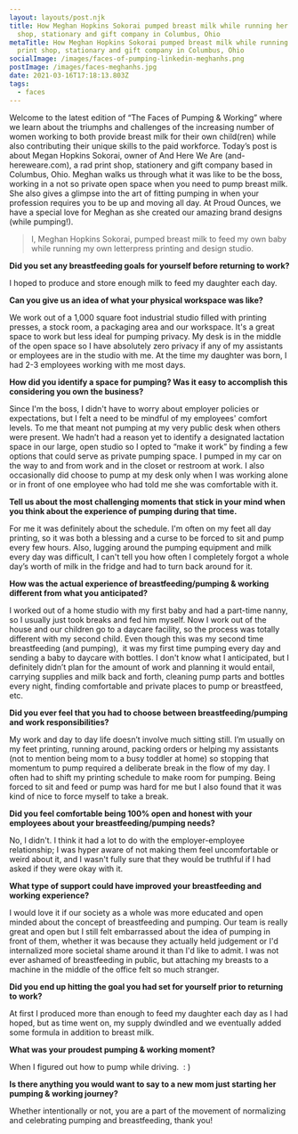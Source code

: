 ```yaml
---
layout: layouts/post.njk
title: How Meghan Hopkins Sokorai pumped breast milk while running her own print
  shop, stationary and gift company in Columbus, Ohio
metaTitle: How Meghan Hopkins Sokorai pumped breast milk while running her own
  print shop, stationary and gift company in Columbus, Ohio
socialImage: /images/faces-of-pumping-linkedin-meghanhs.png
postImage: /images/faces-meghanhs.jpg
date: 2021-03-16T17:18:13.803Z
tags:
  - faces
---
```

Welcome to the latest edition of “The Faces of Pumping & Working” where we learn about the triumphs and challenges of the increasing number of women working to both provide breast milk for their own child(ren) while also contributing their unique skills to the paid workforce. Today’s post is about Megan Hopkins Sokorai, owner of And Here We Are (and-hereweare.com), a rad print shop, stationery and gift company based in Columbus, Ohio. Meghan walks us through what it was like to be the boss, working in a not so private open space when you need to pump breast milk. She also gives a glimpse into the art of fitting pumping in when your profession requires you to be up and moving all day. At Proud Ounces, we have a special love for Meghan as she created our amazing brand designs (while pumping!). 

> I, Meghan Hopkins Sokorai, pumped breast milk to feed my own baby while running my own letterpress printing and design studio.

**Did you set any breastfeeding goals for yourself before returning to work?**

I hoped to produce and store enough milk to feed my daughter each day.

**Can you give us an idea of what your physical workspace was like?**

We work out of a 1,000 square foot industrial studio filled with printing presses, a stock room, a packaging area and our workspace. It's a great space to work but less ideal for pumping privacy. My desk is in the middle of the open space so I have absolutely zero privacy if any of my assistants or employees are in the studio with me. At the time my daughter was born, I had 2-3 employees working with me most days.

**How did you identify a space for pumping? Was it easy to accomplish this considering you own the business?**

Since I'm the boss, I didn't have to worry about employer policies or expectations, but I felt a need to be mindful of my employees' comfort levels. To me that meant not pumping at my very public desk when others were present. We hadn’t had a reason yet to identify a designated lactation space in our large, open studio so I opted to “make it work” by finding a few options that could serve as private pumping space. I pumped in my car on the way to and from work and in the closet or restroom at work. I also occasionally did choose to pump at my desk only when I was working alone or in front of one employee who had told me she was comfortable with it.

**Tell us about the most challenging moments that stick in your mind when you think about the experience of pumping during that time.**

For me it was definitely about the schedule. I'm often on my feet all day printing, so it was both a blessing and a curse to be forced to sit and pump every few hours. Also, lugging around the pumping equipment and milk every day was difficult, I can't tell you how often I completely forgot a whole day’s worth of milk in the fridge and had to turn back around for it.  

**How was the actual experience of breastfeeding/pumping & working different from what you anticipated?**

I worked out of a home studio with my first baby and had a part-time nanny, so I usually just took breaks and fed him myself. Now I work out of the house and our children go to a daycare facility, so the process was totally different with my second child. Even though this was my second time breastfeeding (and pumping),  it was my first time pumping every day and sending a baby to daycare with bottles. I don't know what I anticipated, but I definitely didn’t plan for the amount of work and planning it would entail, carrying supplies and milk back and forth, cleaning pump parts and bottles every night, finding comfortable and private places to pump or breastfeed, etc. 

**Did you ever feel that you had to choose between breastfeeding/pumping and work responsibilities?** 

My work and day to day life doesn’t involve much sitting still. I’m usually on my feet printing, running around, packing orders or helping my assistants (not to mention being mom to a busy toddler at home) so stopping that momentum to pump required a deliberate break in the flow of my day. I often had to shift my printing schedule to make room for pumping. Being forced to sit and feed or pump was hard for me but I also found that it was kind of nice to force myself to take a break. 

**Did you feel comfortable being 100% open and honest with your employees about your breastfeeding/pumping needs?**

No, I didn't. I think it had a lot to do with the employer-employee relationship; I was hyper aware of not making them feel uncomfortable or weird about it, and I wasn't fully sure that they would be truthful if I had asked if they were okay with it. 

**What type of support could have improved your breastfeeding and working experience?**

I would love it if our society as a whole was more educated and open minded about the concept of breastfeeding and pumping. Our team is really great and open but I still felt embarrassed about the idea of pumping in front of them, whether it was because they actually held judgement or I'd internalized more societal shame around it than I'd like to admit. I was not ever ashamed of breastfeeding in public, but attaching my breasts to a machine in the middle of the office felt so much stranger. 

**Did you end up hitting the goal you had set for yourself prior to returning to work?** 

At first I produced more than enough to feed my daughter each day as I had hoped, but as time went on, my supply dwindled and we eventually added some formula in addition to breast milk. 

**What was your proudest pumping & working moment?** 

When I figured out how to pump while driving.  : )

**Is there anything you would want to say to a new mom just starting her pumping & working journey?**

Whether intentionally or not, you are a part of the movement of normalizing and celebrating pumping and breastfeeding, thank you!